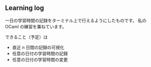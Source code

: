 ## Learning log
一日の学習時間の記録をターミナル上で行えるようにしたものです。
私の OCaml の練習を兼ねています。

できること（予定）は
- 直近 n 日間の記録の可視化
- 任意の日付の学習時間の記録
- 任意の日付の学習時間の変更